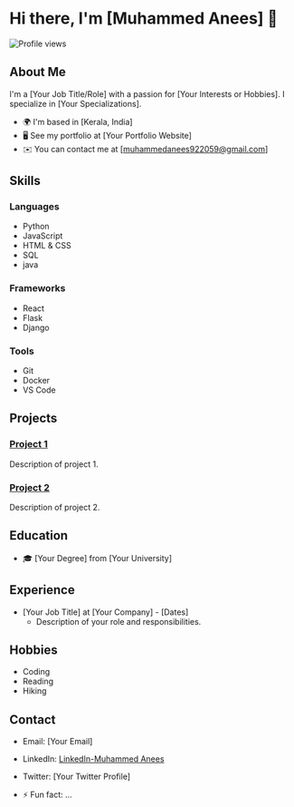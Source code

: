 # Hi there, I'm [Muhammed Anees] 👋

![Profile views](https://gpvc.arturio.dev/MuhammedAnees-loony)

## About Me
I'm a [Your Job Title/Role] with a passion for [Your Interests or Hobbies]. I specialize in [Your Specializations].

- 🌍 I'm based in [Kerala, India]
- 🖥️ See my portfolio at [Your Portfolio Website]
- ✉️ You can contact me at [muhammedanees922059@gmail.com]

## Skills
### Languages
- Python
- JavaScript
- HTML & CSS
- SQL
- java
  

### Frameworks
- React
- Flask
- Django

### Tools
- Git
- Docker
- VS Code

## Projects
### [Project 1](link-to-your-project)
Description of project 1.

### [Project 2](link-to-your-project)
Description of project 2.

## Education
- 🎓 [Your Degree] from [Your University]

## Experience
- [Your Job Title] at [Your Company] - [Dates]
  - Description of your role and responsibilities.

## Hobbies
- Coding
- Reading
- Hiking

## Contact
- Email: [Your Email]
- LinkedIn: [LinkedIn-Muhammed Anees](https://www.linkedin.com/in/muhammed-anees-18b225318/)
- Twitter: [Your Twitter Profile]


- ⚡ Fun fact: ...

<!---
MuhammedAnees-loony/MuhammedAnees-loony is a ✨ special ✨ repository because its `README.md` (this file) appears on your GitHub profile.
You can click the Preview link to take a look at your changes.
--->

